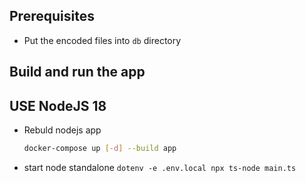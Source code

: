 ## Prerequisites 
 - Put the encoded files into `db` directory

## Build and run the app
## USE NodeJS 18

- Rebuld nodejs app
  
  ```sh
  docker-compose up [-d] --build app
  ```

- start node standalone
  `dotenv -e .env.local npx ts-node main.ts`